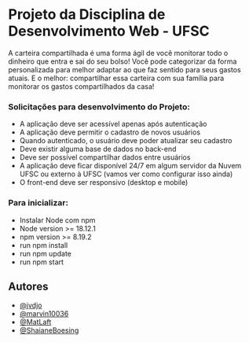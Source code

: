 Projeto da Disciplina de Desenvolvimento Web - UFSC
========================================

A carteira compartilhada é uma forma ágil de você monitorar todo o dinheiro que entra e sai do seu bolso! 
Você pode categorizar da forma personalizada para melhor adaptar ao que faz sentido para seus gastos atuais.
E o melhor: compartilhar essa carteira com sua família para monitorar os gastos compartilhados da casa! 


### Solicitações para desenvolvimento do Projeto:

- A aplicação deve ser acessível apenas após autenticação
- A aplicação deve permitir o cadastro de novos usuários
- Quando autenticado, o usuário deve poder atualizar seu cadastro
- Deve existir alguma base de dados no back-end
- Deve ser possível compartilhar dados entre usuários
- A aplicação deve ficar disponível 24/7 em algum servidor da Nuvem UFSC ou externo à UFSC (vamos ver como configurar isso ainda)
- O front-end deve ser responsivo (desktop e mobile)

### Para inicializar:
- Instalar Node com npm 
- Node version >= 18.12.1
- npm version >= 8.19.2
- run npm install
- run npm update
- run npm start

## Autores

- [@jvdjo](https://github.com/jvdjo)
- [@marvin10036](https://github.com/marvin10036)
- [@MatLaft](https://github.com/MatLaft)
- [@ShaianeBoesing](https://github.com/ShaianeBoesing)


